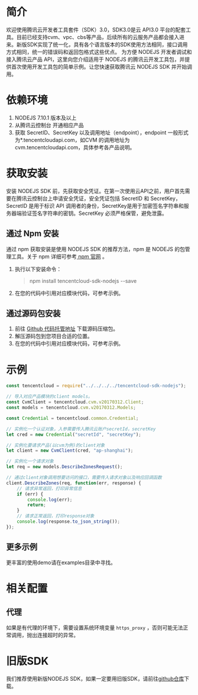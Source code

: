 # 简介
欢迎使用腾讯云开发者工具套件（SDK）3.0，SDK3.0是云 API3.0 平台的配套工具。目前已经支持cvm、vpc、cbs等产品，后续所有的云服务产品都会接入进来。新版SDK实现了统一化，具有各个语言版本的SDK使用方法相同，接口调用方式相同，统一的错误码和返回包格式这些优点。
为方便 NODEJS 开发者调试和接入腾讯云产品 API，这里向您介绍适用于 NODEJS 的腾讯云开发工具包，并提供首次使用开发工具包的简单示例。让您快速获取腾讯云 NODEJS SDK 并开始调用。
# 依赖环境
1. NODEJS 7.10.1 版本及以上
2. 从腾讯云控制台 开通相应产品
3. 获取 SecretID、SecretKey 以及调用地址（endpoint），endpoint 一般形式为\*.tencentcloudapi.com，如CVM 的调用地址为 cvm.tencentcloudapi.com，具体参考各产品说明。

# 获取安装
安装 NODEJS SDK 前，先获取安全凭证。在第一次使用云API之前，用户首先需要在腾讯云控制台上申请安全凭证，安全凭证包括 SecretID 和 SecretKey， SecretID 是用于标识 API 调用者的身份，SecretKey是用于加密签名字符串和服务器端验证签名字符串的密钥。SecretKey 必须严格保管，避免泄露。
## 通过 Npm 安装
通过 npm 获取安装是使用 NODEJS SDK 的推荐方法，npm 是 NODEJS 的包管理工具。关于 npm 详细可参考[ npm 官网](https://www.npmjs.com/) 。
1. 执行以下安装命令：
    > npm install tencentcloud-sdk-nodejs --save
2. 在您的代码中引用对应模块代码，可参考示例。

## 通过源码包安装
1. 前往 [Github 代码托管地址](https://github.com/tencentcloud/tencentcloud-sdk-nodejs) 下载源码压缩包。
2. 解压源码包到您项目合适的位置。
3. 在您的代码中引用对应模块代码，可参考示例。

# 示例
```js
const tencentcloud = require("../../../../tencentcloud-sdk-nodejs");

// 导入对应产品模块的client models。
const CvmClient = tencentcloud.cvm.v20170312.Client;
const models = tencentcloud.cvm.v20170312.Models;

const Credential = tencentcloud.common.Credential;

// 实例化一个认证对象，入参需要传入腾讯云账户secretId，secretKey
let cred = new Credential("secretId", "secretKey");

// 实例化要请求产品(以cvm为例)的client对象
let client = new CvmClient(cred, "ap-shanghai");

// 实例化一个请求对象
let req = new models.DescribeZonesRequest();

// 通过client对象调用想要访问的接口，需要传入请求对象以及响应回调函数
client.DescribeZones(req, function(err, response) {
    // 请求异常返回，打印异常信息
    if (err) {
        console.log(err);
        return;
    }
    // 请求正常返回，打印response对象
    console.log(response.to_json_string());
});
```

## 更多示例

更丰富的使用demo请在examples目录中寻找。

# 相关配置

## 代理

如果是有代理的环境下，需要设置系统环境变量 `https_proxy` ，否则可能无法正常调用，抛出连接超时的异常。

# 旧版SDK
我们推荐使用新版NODEJS SDK，如果一定要用旧版SDK，请前往[github仓库](https://github.com/CFETeam/qcloudapi-sdk)下载。
